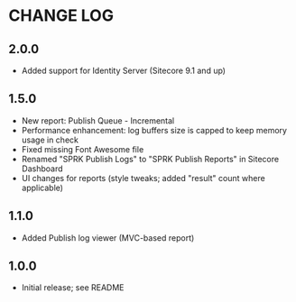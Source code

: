 # CHANGE LOG #

## 2.0.0

* Added support for Identity Server (Sitecore 9.1 and up)

## 1.5.0

 * New report: Publish Queue - Incremental
 * Performance enhancement: log buffers size is capped to keep memory usage in check
 * Fixed missing Font Awesome file
 * Renamed "SPRK Publish Logs" to "SPRK Publish Reports" in Sitecore Dashboard
 * UI changes for reports (style tweaks; added "result" count where applicable)

## 1.1.0

 * Added Publish log viewer (MVC-based report)

## 1.0.0

 * Initial release; see README